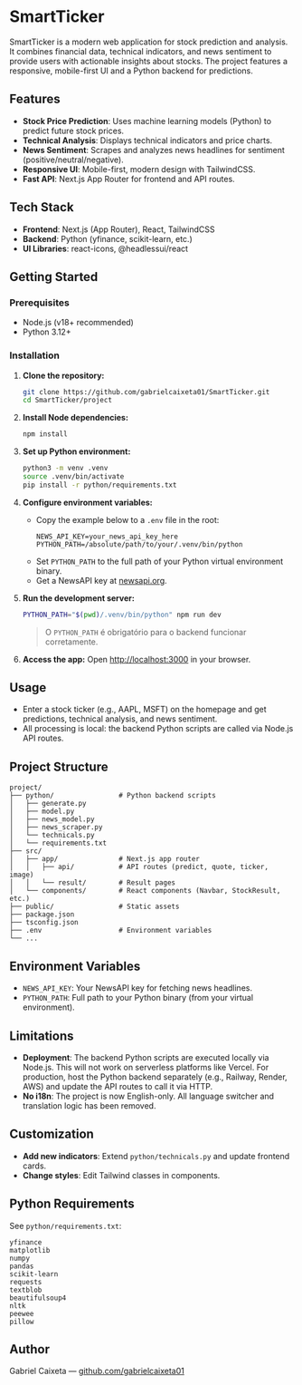 # SmartTicker

SmartTicker is a modern web application for stock prediction and analysis. It combines financial data, technical indicators, and news sentiment to provide users with actionable insights about stocks. The project features a responsive, mobile-first UI and a Python backend for predictions.

## Features

- **Stock Price Prediction**: Uses machine learning models (Python) to predict future stock prices.
- **Technical Analysis**: Displays technical indicators and price charts.
- **News Sentiment**: Scrapes and analyzes news headlines for sentiment (positive/neutral/negative).
- **Responsive UI**: Mobile-first, modern design with TailwindCSS.
- **Fast API**: Next.js App Router for frontend and API routes.

## Tech Stack

- **Frontend**: Next.js (App Router), React, TailwindCSS
- **Backend**: Python (yfinance, scikit-learn, etc.)
- **UI Libraries**: react-icons, @headlessui/react

## Getting Started

### Prerequisites

- Node.js (v18+ recommended)
- Python 3.12+

### Installation

1. **Clone the repository:**
   ```bash
   git clone https://github.com/gabrielcaixeta01/SmartTicker.git
   cd SmartTicker/project
   ```
2. **Install Node dependencies:**
   ```bash
   npm install
   ```
3. **Set up Python environment:**
   ```bash
   python3 -m venv .venv
   source .venv/bin/activate
   pip install -r python/requirements.txt
   ```
4. **Configure environment variables:**

   - Copy the example below to a `.env` file in the root:
     ```env
     NEWS_API_KEY=your_news_api_key_here
     PYTHON_PATH=/absolute/path/to/your/.venv/bin/python
     ```
   - Set `PYTHON_PATH` to the full path of your Python virtual environment binary.
   - Get a NewsAPI key at [newsapi.org](https://newsapi.org/).

5. **Run the development server:**

   ```bash
   PYTHON_PATH="$(pwd)/.venv/bin/python" npm run dev
   ```

   > O `PYTHON_PATH` é obrigatório para o backend funcionar corretamente.

6. **Access the app:**
   Open [http://localhost:3000](http://localhost:3000) in your browser.

## Usage

- Enter a stock ticker (e.g., AAPL, MSFT) on the homepage and get predictions, technical analysis, and news sentiment.
- All processing is local: the backend Python scripts are called via Node.js API routes.

## Project Structure

```
project/
├── python/                # Python backend scripts
│   ├── generate.py
│   ├── model.py
│   ├── news_model.py
│   ├── news_scraper.py
│   └── technicals.py
│   └── requirements.txt
├── src/
│   ├── app/               # Next.js app router
│   │   ├── api/           # API routes (predict, quote, ticker, image)
│   │   └── result/        # Result pages
│   └── components/        # React components (Navbar, StockResult, etc.)
├── public/                # Static assets
├── package.json
├── tsconfig.json
├── .env                   # Environment variables
└── ...
```

## Environment Variables

- `NEWS_API_KEY`: Your NewsAPI key for fetching news headlines.
- `PYTHON_PATH`: Full path to your Python binary (from your virtual environment).

## Limitations

- **Deployment**: The backend Python scripts are executed locally via Node.js. This will not work on serverless platforms like Vercel. For production, host the Python backend separately (e.g., Railway, Render, AWS) and update the API routes to call it via HTTP.
- **No i18n**: The project is now English-only. All language switcher and translation logic has been removed.

## Customization

- **Add new indicators**: Extend `python/technicals.py` and update frontend cards.
- **Change styles**: Edit Tailwind classes in components.

## Python Requirements

See `python/requirements.txt`:

```
yfinance
matplotlib
numpy
pandas
scikit-learn
requests
textblob
beautifulsoup4
nltk
peewee
pillow
```

## Author

Gabriel Caixeta — [github.com/gabrielcaixeta01](https://github.com/gabrielcaixeta01)
